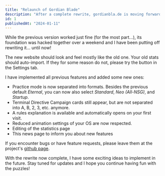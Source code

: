 ```yaml
---
title: "Relaunch of Gordian Blade"
description: "After a complete rewrite, gordianbla.de is moving forward with more ideas"
id: 1
publishedAt: "2024-01-11"
---
```


While the previous version worked just fine (for the most part...), its foundation was hacked together over a weekend and I have been putting off rewriting it... until now!
<!--more-->

The new website should look and feel mostly like the old one. Your old stats should auto-import. If they for some reason do not, please try the button in the Settings tab.

I have implemented all previous features and added some new ones:

 - Practice mode is now separated into formats. Besides the previous default _Eternal_, you can now also select _Standard_, _Neo (All-NSG)_, and _Startup_.
 - Terminal Directive Campaign cards still appear, but are not separated into A, B, 2, 3, etc. anymore.
 - A rules explanation is available and automatically opens on your first visit.
 - Reduced animation settings of your OS are now respected.
 - Editing of the statistics page
 - This news page to inform you about new features

If you encounter bugs or have feature requests, please leave them at the project's [github page](https://github.com/lostgeek/gordianbla).

With the rewrite now complete, I have some exciting ideas to implement in the future. Stay tuned for updates and I hope you continue having fun with the puzzles!